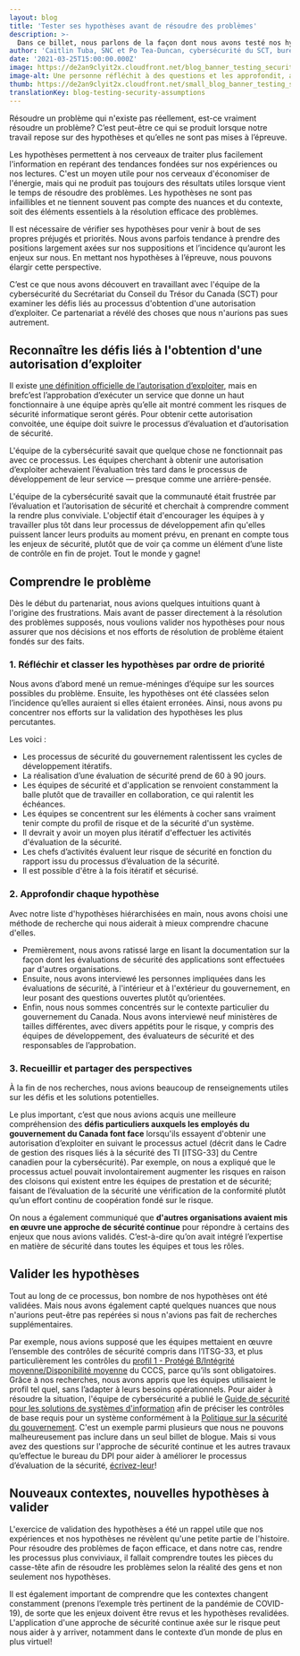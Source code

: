 ```yaml
---
layout: blog
title: 'Tester ses hypothèses avant de résoudre des problèmes'
description: >-
  Dans ce billet, nous parlons de la façon dont nous avons testé nos hypothèses avant de passer à la résolution des supposés problèmes touchant le processus pour l’obtention d’une autorisation d'exploiter. Nous présentons également quelques-unes des leçons inattendues tirées en cours de route.
author: 'Caitlin Tuba, SNC et Po Tea-Duncan, cybersécurité du SCT, bureau du DPI'
date: '2021-03-25T15:00:00.000Z'
image: https://de2an9clyit2x.cloudfront.net/blog_banner_testing_security_assumptions_946d799a9a.jpeg
image-alt: Une personne réfléchit à des questions et les approfondit, avant d'essayer d’y trouver des réponses.
thumb: https://de2an9clyit2x.cloudfront.net/small_blog_banner_testing_security_assumptions_946d799a9a.jpeg
translationKey: blog-testing-security-assumptions
---
```

Résoudre un problème qui n'existe pas réellement, est-ce vraiment résoudre un problème? C’est peut-être ce qui se produit lorsque notre travail repose sur des hypothèses et qu’elles ne sont pas mises à l’épreuve.

Les hypothèses permettent à nos cerveaux de traiter plus facilement l'information en repérant des tendances fondées sur nos expériences ou nos lectures. C'est un moyen utile pour nos cerveaux d'économiser de l'énergie, mais qui ne produit pas toujours des résultats utiles lorsque vient le temps de résoudre des problèmes. Les hypothèses ne sont pas infaillibles et ne tiennent souvent pas compte des nuances et du contexte, soit des éléments essentiels à la résolution efficace des problèmes.

Il est nécessaire de vérifier ses hypothèses pour venir à bout de ses propres préjugés et priorités. Nous avons parfois tendance à prendre des positions largement axées sur nos suppositions et l’incidence qu’auront les enjeux sur nous. En mettant nos hypothèses à l’épreuve, nous pouvons élargir cette perspective.

C’est ce que nous avons découvert en travaillant avec l'équipe de la cybersécurité du Secrétariat du Conseil du Trésor du Canada (SCT) pour examiner les défis liés au processus d'obtention d'une autorisation d’exploiter. Ce partenariat a révélé des choses que nous n'aurions pas sues autrement.

## Reconnaître les défis liés à l'obtention d'une autorisation d’exploiter

Il existe [une définition officielle de l’autorisation d’exploiter](https://cyber.gc.ca/fr/orientation/gestion-des-risques-lies-la-securite-des-ti-au-sein-du-gouvernement-du-canada-itse10033), mais en brefc’est l’approbation d’exécuter un service que donne un haut fonctionnaire à une équipe après qu’elle ait montré comment les risques de sécurité informatique seront gérés. Pour obtenir cette autorisation convoitée, une équipe doit suivre le processus d’évaluation et d’autorisation de sécurité.

L'équipe de la cybersécurité savait que quelque chose ne fonctionnait pas avec ce processus. Les équipes cherchant à obtenir une autorisation d’exploiter achevaient l’évaluation très tard dans le processus de développement de leur service — presque comme une arrière-pensée.

L'équipe de la cybersécurité savait que la communauté était frustrée par l’évaluation et l’autorisation de sécurité et cherchait à comprendre comment la rendre plus conviviale. L'objectif était d'encourager les équipes à y travailler plus tôt dans leur processus de développement afin qu'elles puissent lancer leurs produits au moment prévu, en prenant en compte tous les enjeux de sécurité, plutôt que de voir ça comme un élément d’une liste de contrôle en fin de projet. Tout le monde y gagne!

## Comprendre le problème
Dès le début du partenariat, nous avions quelques intuitions quant à l'origine des frustrations. Mais avant de passer directement à la résolution des problèmes supposés, nous voulions valider nos hypothèses pour nous assurer que nos décisions et nos efforts de résolution de problème étaient fondés sur des faits.

### 1. Réfléchir et classer les hypothèses par ordre de priorité
Nous avons d’abord mené un remue-méninges d’équipe sur les sources possibles du problème. Ensuite, les hypothèses ont été classées selon l’incidence qu’elles auraient si elles étaient erronées. Ainsi, nous avons pu concentrer nos efforts sur la validation des hypothèses les plus percutantes.

Les voici :

* Les processus de sécurité du gouvernement ralentissent les cycles de développement itératifs.
* La réalisation d’une évaluation de sécurité prend de 60 à 90 jours.
* Les équipes de sécurité et d'application se renvoient constamment la balle plutôt que de travailler en collaboration, ce qui ralentit les échéances.
* Les équipes se concentrent sur les éléments à cocher sans vraiment tenir compte du profil de risque et de la sécurité d'un système.
* Il devrait y avoir un moyen plus itératif d'effectuer les activités d'évaluation de la sécurité.
* Les chefs d’activités évaluent leur risque de sécurité en fonction du rapport issu du processus d’évaluation de la sécurité.
* Il est possible d'être à la fois itératif et sécurisé.

### 2. Approfondir chaque hypothèse
Avec notre liste d'hypothèses hiérarchisées en main, nous avons choisi une méthode de recherche qui nous aiderait à mieux comprendre chacune d'elles.

* Premièrement, nous avons ratissé large en lisant la documentation sur la façon dont les évaluations de sécurité des applications sont effectuées par d'autres organisations.
* Ensuite, nous avons interviewé les personnes impliquées dans les évaluations de sécurité, à l'intérieur et à l'extérieur du gouvernement, en leur posant des questions ouvertes plutôt qu’orientées.
* Enfin, nous nous sommes concentrés sur le contexte particulier du gouvernement du Canada. Nous avons interviewé neuf ministères de tailles différentes, avec divers appétits pour le risque, y compris des équipes de développement, des évaluateurs de sécurité et des responsables de l’approbation.

### 3. Recueillir et partager des perspectives

À la fin de nos recherches, nous avions beaucoup de renseignements utiles sur les défis et les solutions potentielles.

Le plus important, c’est que nous avions acquis une meilleure compréhension des **défis particuliers auxquels les employés du gouvernement du Canada font face** lorsqu'ils essayent d'obtenir une autorisation d’exploiter en suivant le processus actuel (décrit dans le Cadre de gestion des risques liés à la sécurité des TI [ITSG-33] du Centre canadien pour la cybersécurité). Par exemple, on nous a expliqué que le processus actuel pouvait involontairement augmenter les risques en raison des cloisons qui existent entre les équipes de prestation et de sécurité; faisant de l’évaluation de la sécurité une vérification de la conformité plutôt qu’un effort continu de coopération fondé sur le risque.

On nous a également communiqué que **d'autres organisations avaient mis en œuvre une approche de sécurité continue** pour répondre à certains des enjeux que nous avions validés. C’est-à-dire qu’on avait intégré l’expertise en matière de sécurité dans toutes les équipes et tous les rôles.
## Valider les hypothèses

Tout au long de ce processus, bon nombre de nos hypothèses ont été validées. Mais nous avons également capté quelques nuances que nous n'aurions peut-être pas repérées si nous n'avions pas fait de recherches supplémentaires.

Par exemple, nous avions supposé que les équipes mettaient en œuvre l’ensemble des contrôles de sécurité compris dans l’ITSG-33, et plus particulièrement les contrôles du [profil 1 - Protégé B/Intégrité moyenne/Disponibilité moyenne](https://cyber.gc.ca/sites/default/files/publications/itsg33-ann4a-1-fra.pdf) du CCCS, parce qu’ils sont obligatoires.
Grâce à nos recherches, nous avons appris que les équipes utilisaient le profil tel quel, sans l’adapter à leurs besoins opérationnels. Pour aider à résoudre la situation, l'équipe de cybersécurité a publié le [Guide de sécurité pour les solutions de systèmes d'information](https://www.canada.ca/fr/gouvernement/systeme/gouvernement-numerique/innovations-gouvernementales-numeriques/services-informatique-nuage/guide-securite-solutions-systeme-information-nuage.html) afin de préciser les contrôles de base requis pour un système conformément à la [Politique sur la sécurité du gouvernement](https://www.tbs-sct.gc.ca/pol/doc-fra.aspx?id=16578).
C'est un exemple parmi plusieurs que nous ne pouvons malheureusement pas inclure dans un seul billet de blogue. Mais si vous avez des questions sur l'approche de sécurité continue et les autres travaux qu’effectue le bureau du DPI pour aider à améliorer le processus d’évaluation de la sécurité, [écrivez-leur](mailto:zztbscybers@tbs-sct.gc.ca)!

## Nouveaux contextes, nouvelles hypothèses à valider

L'exercice de validation des hypothèses a été un rappel utile que nos expériences et nos hypothèses ne révèlent qu'une petite partie de l'histoire. Pour résoudre des problèmes de façon efficace, et dans notre cas, rendre les processus plus conviviaux, il fallait comprendre toutes les pièces du casse-tête afin de résoudre les problèmes selon la réalité des gens et non seulement nos hypothèses.

 Il est également important de comprendre que les contextes changent constamment (prenons l’exemple très pertinent de la pandémie de COVID-19), de sorte que les enjeux doivent être revus et les hypothèses revalidées. L'application d'une approche de sécurité continue axée sur le risque peut nous aider à y arriver, notamment dans le contexte d’un monde de plus en plus virtuel!
